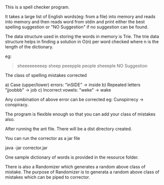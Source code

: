 This is a spell checker program.

It takes a large list of English words(eg: from a file) into memory and reads
into memory and then reads word from stdin and print either the best spelling 
suggestion or "NO Suggestion" if no suggestion can be found. 

The data structure used in storing the words in memory is Trie. The trie data
structure helps in finding a solution in O(n) per word checked where n is the
length of the dictionary. 

eg: 
> sheeeeeeeeep
sheep
>peeepple
people
>sheeeple
NO Suggestion

The class of spelling mistakes corrected

a) Case (upper/lower) errors: "inSIDE" -> inside
b) Repeated letters "jjoobbb" -> job
c) Incorrect vowels: "weke" -> wake

Any combination of above error can be corrected eg: Cunspirrecy -> conspiracy.

The program is flexible enough so that you can add your class of mistakes also.

After running the ant file. There will be a dist directory created. 

You can run the corrector as a jar file

java -jar corrector.jar <dictionaryofwords>

One sample dictionary of words is provided in the resource folder.

There is also a Randomizer which generates a random above class of mistake. The
purpose of Randomizer is to generata a random above class of mistakes which 
can be piped to corrector.


